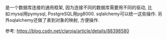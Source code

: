是一个数据库连接的通用框架, 因为连接不同的数据库需要用不同的驱动, 比如:mysql用pymysql, PostgreSQL用pg8000. sqlalchemy可以统一这些操作.
另外sqlalchemy还做了表到对象的映射, 方便操作.




参考:
https://blog.csdn.net/claroja/article/details/88398580